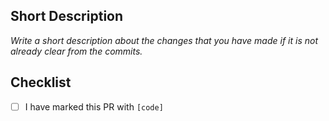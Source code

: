 ## Short Description

_Write a short description about the changes that you have made if it is not already clear from the
commits._

## Checklist
- [ ] I have marked this PR with `[code]`

